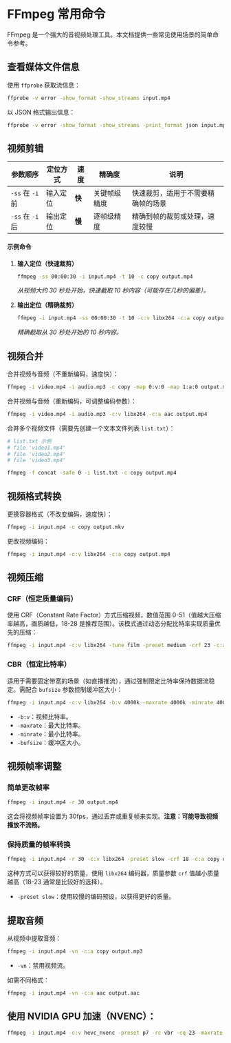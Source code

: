 # FFmpeg 常用命令

FFmpeg 是一个强大的音视频处理工具。本文档提供一些常见使用场景的简单命令参考。

## 查看媒体文件信息

使用 `ffprobe` 获取流信息：

```bash
ffprobe -v error -show_format -show_streams input.mp4
```

以 JSON 格式输出信息：

```bash
ffprobe -v error -show_format -show_streams -print_format json input.mp4
```

## 视频剪辑

| 参数顺序           | 定位方式 | 速度   | 精确度       | 说明                                     |
|--------------------|----------|--------|--------------|------------------------------------------|
| `-ss` 在 `-i` 前   | 输入定位 | **快** | 关键帧级精度 | 快速裁剪，适用于不需要精确帧的场景       |
| `-ss` 在 `-i` 后   | 输出定位 | **慢** | 逐帧级精度   | 精确到帧的裁剪或处理，速度较慢             |

#### 示例命令

1. **输入定位（快速裁剪）**

   ```bash
   ffmpeg -ss 00:00:30 -i input.mp4 -t 10 -c copy output.mp4
   ```

   *从视频大约 30 秒处开始，快速截取 10 秒内容（可能存在几秒的偏差）。*

2. **输出定位（精确裁剪）**

   ```bash
   ffmpeg -i input.mp4 -ss 00:00:30 -t 10 -c:v libx264 -c:a copy output.mp4
   ```

   *精确截取从 30 秒处开始的 10 秒内容。*

## 视频合并

合并视频与音频（不重新编码，速度快）：

```bash
ffmpeg -i video.mp4 -i audio.mp3 -c copy -map 0:v:0 -map 1:a:0 output.mp4
```

合并视频与音频（重新编码，可调整编码参数）：

```bash
ffmpeg -i video.mp4 -i audio.mp3 -c:v libx264 -c:a aac output.mp4
```

合并多个视频文件（需要先创建一个文本文件列表 `list.txt`）：

```bash
# list.txt 示例
# file 'video1.mp4'
# file 'video2.mp4'
# file 'video3.mp4'

ffmpeg -f concat -safe 0 -i list.txt -c copy output.mp4
```

## 视频格式转换

更换容器格式（不改变编码，速度快）：

```bash
ffmpeg -i input.mp4 -c copy output.mkv
```

更改视频编码：

```bash
ffmpeg -i input.mp4 -c:v libx264 -c:a copy output.mp4
```

## 视频压缩

### CRF（恒定质量编码）

使用 CRF（Constant Rate Factor）方式压缩视频，数值范围 0-51（值越大压缩率越高，画质越低，18-28 是推荐范围）。该模式通过动态分配比特率实现质量优先的压缩：

```bash
ffmpeg -i input.mp4 -c:v libx264 -tune film -preset medium -crf 23 -c:a copy output.mp4
```

### CBR（恒定比特率）

适用于需要固定带宽的场景（如直播推流），通过强制限定比特率保持数据流稳定。需配合 `bufsize` 参数控制缓冲区大小：

```bash
ffmpeg -i input.mp4 -c:v libx264 -b:v 4000k -maxrate 4000k -minrate 4000k -bufsize 2000k -c:a copy output.mp4
```

*   `-b:v`：视频比特率。
*   `-maxrate`：最大比特率。
*   `-minrate`：最小比特率。
*   `-bufsize`：缓冲区大小。

## 视频帧率调整

### 简单更改帧率

```bash
ffmpeg -i input.mp4 -r 30 output.mp4
```

这会将视频帧率设置为 30fps，通过丢弃或重复帧来实现。**注意：可能导致视频播放不流畅。**

### 保持质量的帧率转换

```bash
ffmpeg -i input.mp4 -r 30 -c:v libx264 -preset slow -crf 18 -c:a copy output.mp4
```

这种方式可以获得较好的质量，使用 `libx264` 编码器，质量参数 `crf` 值越小质量越高（18-23 通常是比较好的选择）。

*   `-preset slow`：使用较慢的编码预设，以获得更好的质量。

## 提取音频

从视频中提取音频：

```bash
ffmpeg -i input.mp4 -vn -c:a copy output.mp3
```

*   `-vn`：禁用视频流。

如需不同格式：

```bash
ffmpeg -i input.mp4 -vn -c:a aac output.aac
```

## 使用 NVIDIA GPU 加速（NVENC）：

```bash
ffmpeg -i input.mp4 -c:v hevc_nvenc -preset p7 -rc vbr -cq 23 -maxrate 6M -bufsize 12M -rc-lookahead 20 -spatial_aq 1 -temporal_aq 1 -aq-strength 15 -c:a copy output.mp4
```